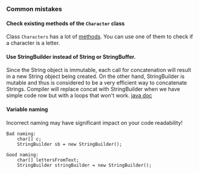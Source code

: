### Common mistakes

#### Check existing methods of the `Character` class
Class `Characters` has a lot of [methods](https://docs.oracle.com/en/java/javase/13/docs/api/java.base/java/lang/Character.html). 
You can use one of them to check if a character is a letter.

#### Use StringBuilder instead of String or StringBuffer.
Since the String object is immutable, each call for concatenation will result in a new String object being created.
On the other hand, StringBuilder is mutable and thus is considered to be a very efficient way to concatenate Strings.
Compiler will replace concat with StringBuilder when we have simple code row but with a loops that won't work. [java doc](https://docs.oracle.com/javase/7/docs/api/java/lang/String.html)

#### Variable naming
Incorrect naming may have significant impact on your code readability!  
```
Bad naming:
    char[] c;
    StringBuilder sb = new StringBuilder();
```  
```
Good naming: 
    char[] lettersFromText;
    StringBuilder stringBuilder = new StringBuilder();
```  
